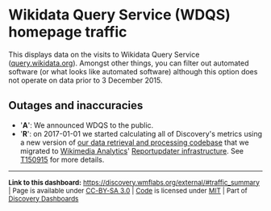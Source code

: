# Wikidata Query Service (WDQS) homepage traffic

This displays data on the visits to Wikidata Query Service ([query.wikidata.org](https://query.wikidata.org/)). Amongst other things, you can filter out automated software (or what looks like automated software) although this option does not operate on data prior to 3 December 2015.

## Outages and inaccuracies

* '__A__': We announced WDQS to the public.
* '__R__': on 2017-01-01 we started calculating all of Discovery's metrics using a new version of [our data retrieval and processing codebase](https://phabricator.wikimedia.org/diffusion/WDGO/) that we migrated to [Wikimedia Analytics](https://www.mediawiki.org/wiki/Analytics)' [Reportupdater infrastructure](https://wikitech.wikimedia.org/wiki/Analytics/Reportupdater). See [T150915](https://phabricator.wikimedia.org/T150915) for more details.

<hr style="border-color: gray;">

<p style="font-size: small;">
  <strong>Link to this dashboard:</strong> <a href="https://discovery.wmflabs.org/external/#traffic_summary">https://discovery.wmflabs.org/external/#traffic_summary</a>
  | Page is available under <a href="https://creativecommons.org/licenses/by-sa/3.0/" title="Creative Commons Attribution-ShareAlike License">CC-BY-SA 3.0</a>
  | <a href="https://gerrit.wikimedia.org/g/wikimedia/discovery/wonderbolt" title="External Traffic Dashboard source code repository">Code</a> is licensed under <a href="https://gerrit.wikimedia.org/r/plugins/gitiles/wikimedia/discovery/wonderbolt/+/refs/heads/master/LICENSE.md" title="MIT License">MIT</a>
  | Part of <a href="https://discovery.wmflabs.org/">Discovery Dashboards</a>
</p>
